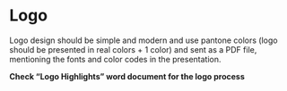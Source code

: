 # Logo

Logo design should be simple and modern and use pantone colors (logo should be presented in real colors + 1 color) and sent as a PDF file, mentioning the fonts and color codes in the presentation.

**Check “Logo Highlights” word document for the logo process**
